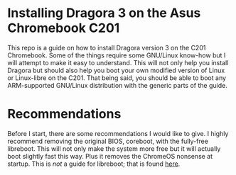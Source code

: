 # Installing Dragora 3 on the Asus Chromebook C201
This repo is a guide on how to install Dragora version 3 on the C201
Chromebook. Some of the things require some GNU/Linux know-how but I will
attempt to make it easy to understand. This will not only help you install
Dragora but should also help you boot your own modified version of Linux or
Linux-libre on the C201. That being said, you should be able to boot any
ARM-supported GNU/Linux distribution with the generic parts of the guide.

# Recommendations
Before I start, there are some recommendations I would like to give. I highly
recommend removing the original BIOS, coreboot, with the fully-free
libreboot. This will not only make the system more free but it will actually
boot slightly fast this way. Plus it removes the ChromeOS nonsense at
startup. This is *not* a guide for libreboot; that is
found [here][libreboot-howto].

[libreboot-howto]: https://libreboot.org/docs/install/c201.html
